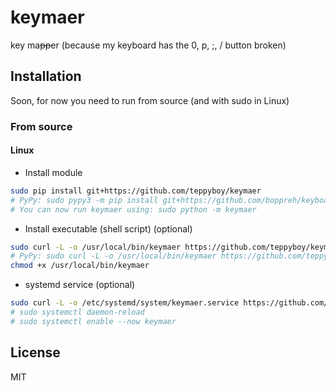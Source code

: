 # keymaer

key ma<del>pp</del>er (because my keyboard has the 0, p, ;, / button broken)

## Installation

Soon, for now you need to run from source (and with sudo in Linux)

### From source

#### Linux

+ Install module

```bash
sudo pip install git+https://github.com/teppyboy/keymaer
# PyPy: sudo pypy3 -m pip install git+https://github.com/boppreh/keyboard
# You can now run keymaer using: sudo python -m keymaer
```
+ Install executable (shell script) (optional)

```bash
sudo curl -L -o /usr/local/bin/keymaer https://github.com/teppyboy/keymaer/raw/master/misc/keymaer 
# PyPy: sudo curl -L -o /usr/local/bin/keymaer https://github.com/teppyboy/keymaer/raw/master/misc/keymaer-pypy
chmod +x /usr/local/bin/keymaer
```

+ systemd service (optional)
  
```bash
sudo curl -L -o /etc/systemd/system/keymaer.service https://github.com/teppyboy/keymaer/raw/master/misc/keymaer.service
# sudo systemctl daemon-reload
# sudo systemctl enable --now keymaer
```

## License

MIT
